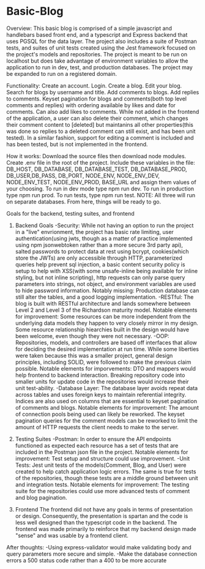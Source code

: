 # Basic-Blog
Overview:
This basic blog is comprised of a simple javascript and handlebars based front end, and a typescript and Express backend that uses PGSQL for the data layer. The project 
also includes a suite of Postman tests, and suites of unit tests created using the Jest framework focused on the project's models and repositories. The project is meant to 
be run on localhost but does take advantage of environment variables to allow the application to run in dev, test, and production databases. The project may be expanded
to run on a registered domain.

Functionality:
Create an account. Login. Create a blog. Edit your blog. Search for blogs by username and title. Add comments to blogs. Add replies to comments. Keyset pagination for 
blogs and comments(both top level comments and replies) with ordering available by likes and date for comments. Can also add likes to comments. While not added in the 
frontend of the application, a user can also delete their comment, which changes their comment content to [deleted] but maintanins all other properties(this was done
so replies to a deleted comment can still exist, and has been unit tested). In a similar fashion, support for editing a comment is included and has been tested, but is not
implemented in the frontend. 

How it works:
Download the source files then download node modules. Create .env file in the root of the project. Include these variables in the file: DB_HOST, DB_DATABASE, DB_DATABASE_TEST, 
DB_DATABASE_PROD, DB_USER,DB_PASS, DB_PORT, NODE_ENV, NODE_ENV_DEV, NODE_ENV_TEST, NODE_ENV_PROD, BASE_URL and assign them values of your choosing. To run in dev mode type
npm run dev. To run in production type npm run prod. To run tests, type npm run test. NOTE: All three will run on separate databases. From here, things will be ready to go.


Goals for the backend, testing suites, and frontend
1. Backend Goals
  -Security: While not having an option to run the project in a "live" envrionment, the project has basic rate limiting, user authentication(using jwts, though
             as a matter of practice implemented using npm jsonwebtoken rather than a more secure 3rd party api), salted passwords to protect data at rest using bcrypt, 
             cookies(which store the JWTs) are only accessible through HTTP, parameterized queries help prevent sql injection, a basic content security policy is setup to help                with XSS(with some unsafe-inline being available for inline styling, but not inline scripting), http requests can only parse query parameters into strings,
             not object, and environment variables are used to hide password information. 
             Notably missing: Production database can still alter the tables, and a good logging implementation. 
   -RESTful: The blog is built with RESTful architecture and lands somewhere between Level 2 and Level 3 of the Richardson maturity model.
             Notable elements for improvement: Some resources can be more independent from the underlying data models they happen to very closely mirror in my design. 
                                               Some resource relationship hiearchies built in the design would have been welcome, even though they were not necessary.
  -OOP: Repositories, models, and controllers are based off interfaces that allow for deciding the desired implementation at run time. While some liberties were 
                  taken because this was a smaller project, general design principles, including SOLID, were followed to make the previous claim possible.
              Notable elements for imporvements: DTO and mappers would help frontend to backend interaction. Breaking repository code into smaller units for update
                                                 code in the repositories would increase their unit test-ability. 
  -Database Layer: The database layer avoids repeat data across tables and uses foreign keys to maintain referential integrity. Indices are also used on columns
                   that are essential to keyset pagination of comments and blogs.
                   Notable elements for improvement: The amount of connection pools being used can likely be reworked. The keyset pagination queries for the comment models can 
                   be reworked to limit the amount of HTTP requests the client needs to make to the server.

2. Testing Suites
   -Postman: In order to ensure the API endpoints functioned as expected each resource has a set of tests that are included in the Postman json file in the project.
             Notable elements for improvement: Test setup and structure could use improvement.
   -Unit Tests: Jest unit tests of the models(Comment, Blog, and User) were created to help catch application logic errors. The same is true for tests of the
                repositories, though these tests are a middle ground between unit and integration tests. 
                Notable elements for improvement: The testing suite for the repositories could use more advanced tests of comment and blog pagination.
   

3. Frontend
   The frontend did not have any goals in terms of presentation or design. Consequently, the presentation is spartan and the code is less well designed than the typescript 
   code in the backend. The frontend was made primarily to reinforce that my backend design made "sense" and was usable by a frontend client. 
   
   

After thoughts:
   -Using express-validator would make validating body and query parameters more secure and simple.
   -Make the database connection errors a 500 status code rather than a 400 to be more accurate

